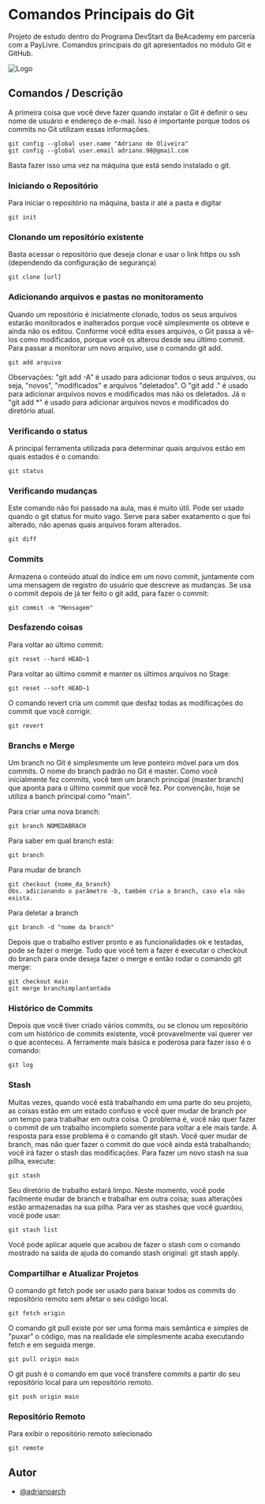 # Comandos Principais do Git

Projeto de estudo dentro do Programa DevStart da BeAcademy em parceria com a PayLivre.
Comandos principais do git apresentados no módulo Git e GitHub.

![Logo](https://www.beacademy.com.br/wp-content/uploads/2022/02/Cubo.png)

## Comandos / Descrição

A primeira coisa que você deve fazer quando instalar o Git é definir o seu nome de usuário e endereço de e-mail. Isso é importante porque todos os commits no Git utilizam essas informações.

```git
git config --global user.name "Adriano de Oliveira"
git config --global user.email adriano.98@gmail.com
```

Basta fazer isso uma vez na máquina que está sendo instalado o git.

### Iniciando o Repositório

Para iniciar o repositório na máquina, basta ir até a pasta e digitar

```git
git init
```

### Clonando um repositório existente

Basta acessar o repositório que deseja clonar e usar o link https ou ssh (dependendo da configuração de segurança)

```git
git clone [url]
```

### Adicionando arquivos e pastas no monitoramento

Quando um repositório é inicialmente clonado, todos os seus arquivos estarão monitorados e inalterados porque você simplesmente os obteve e ainda não os editou. Conforme você edita esses arquivos, o Git passa a vê-los como modificados, porque você os alterou desde seu último commit.
Para passar a monitorar um novo arquivo, use o comando git add.

```git
git add arquivo
```

Observações: "git add -A" é usado para adicionar todos o seus arquivos, ou seja, "novos", "modificados" e arquivos "deletados". O "git add ." é usado para adicionar arquivos novos e modificados mas não os deletados. Já o "git add \*" é usado para adicionar arquivos novos e modificados do diretório atual.

### Verificando o status

A principal ferramenta utilizada para determinar quais arquivos estão em quais estados é o comando:

```git
git status
```

### Verificando mudanças

Este comando não foi passado na aula, mas é muito útil. Pode ser usado quando o git status for muito vago. Serve para saber exatamento o que foi alterado, não apenas quais arquivos foram alterados.

```git
git diff
```

### Commits

Armazena o conteúdo atual do índice em um novo commit, juntamente com uma mensagem de registro do usuário que descreve as mudanças.
Se usa o commit depois de já ter feito o git add, para fazer o commit:

```git
git commit -m "Mensagem"
```

### Desfazendo coisas

Para voltar ao último commit:
```git 
git reset --hard HEAD~1
```

Para voltar ao último commit e manter os últimos arquivos no Stage:
```git
git reset --soft HEAD~1
```

O comando revert cria um commit que desfaz todas as modificações do commit que você corrigir. 
```git
git revert
```

### Branchs e Merge

Um branch no Git é simplesmente um leve ponteiro móvel para um dos commits. O nome do branch padrão no Git é master. Como você inicialmente fez commits, você tem um branch principal (master branch) que aponta para o último commit que você fez. 
Por convenção, hoje se utiliza a banch principal como "main".

Para criar uma nova branch:
```git
git branch NOMEDABRACH
```
Para saber em qual branch está:
```git
git branch
```

Para mudar de branch
```git
git checkout {nome_da_branch}
Obs. adicionando o parâmetro -b, também cria a branch, caso ela não exista.
```

Para deletar a branch
```git
git branch -d "nome da branch"
```

Depois que o trabalho estiver pronto e as funcionalidades ok e testadas, pode se fazer o merge.  Tudo que você tem a fazer é executar o checkout do branch para onde deseja fazer o merge e então rodar o comando git merge:
```git
git checkout main
git merge branchimplantantada
```

### Histórico de Commits
Depois que você tiver criado vários commits, ou se clonou um repositório com um histórico de commits existente, você provavelmente vai querer ver o que aconteceu. A ferramente mais básica e poderosa para fazer isso é o comando:

```git
git log
```

### Stash
Muitas vezes, quando você está trabalhando em uma parte do seu projeto, as coisas estão em um estado confuso e você quer mudar de branch por um tempo para trabalhar em outra coisa. O problema é, você não quer fazer o commit de um trabalho incompleto somente para voltar a ele mais tarde. A resposta para esse problema é o comando git stash.
Você quer mudar de branch, mas não quer fazer o commit do que você ainda está trabalhando; você irá fazer o stash das modificações. Para fazer um novo stash na sua pilha, execute:
```git
git stash
```
Seu diretório de trabalho estará limpo.
Neste momento, você pode facilmente mudar de branch e trabalhar em outra coisa; suas alterações estão armazenadas na sua pilha. Para ver as stashes que você guardou, você pode usar:
```git
git stash list
```
Você pode aplicar aquele que acabou de fazer o stash com o comando mostrado na saída de ajuda do comando stash original: git stash apply.


### Compartilhar e Atualizar Projetos
O comando git fetch pode ser usado para baixar todos os commits do repositório remoto sem afetar o seu código local.
```git
git fetch origin
```

O comando git pull existe por ser uma forma mais semântica e simples de "puxar" o código, mas na realidade ele simplesmente acaba executando fetch e em seguida merge.
```git
git pull origin main
```

O git push é o comando em que você transfere commits a partir do seu repositório local para um repositório remoto.
```git
git push origin main
```

### Repositório Remoto
Para exibir o repositório remoto selecionado
```git
git remote
```


## Autor

- [@adrianoarch](https://www.github.com/adrianoarch)